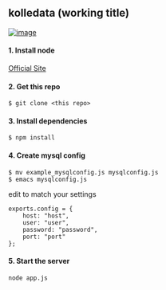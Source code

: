 ## kolledata (working title) 

[![image](http://img.shields.io/badge/gitter-kolledata-brightgreen.svg)](https://gitter.im/kiliankoe/kolledata)


#### 1. Install node

[Official Site](http://nodejs.org/download/)

#### 2. Get this repo

```
$ git clone <this repo>
```

#### 3. Install dependencies

```
$ npm install
```

#### 4. Create mysql config

```
$ mv example_mysqlconfig.js mysqlconfig.js
$ emacs mysqlconfig.js
```

edit to match your settings

```
exports.config = {
	host: "host",
	user: "user",
	password: "password",
	port: "port"
};
```

#### 5. Start the server

```
node app.js
```